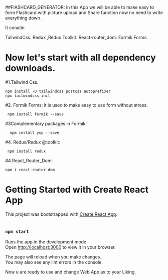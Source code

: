 ##FlASHCARD_GENERATOR:
In this App we will be able to make easy to form Flashcard with picture upload and Share function now no need to write everything down . 

 It conatin 
 
 TailwindCss.
 Redux ,Redux Toolkit.
 React-router_dom.
 Formik Forms.
 

 # Now let's start with all dependency downloads.

#1.Tailwind Css.
 
  
    npm install -D tailwindcss postcss autoprefixer
    npx tailwindcss init

#2. Formik Forms: it is used to make easy to use form without stress.
 
     npm install formik --save
    
#3Complementary packages in Formik:
      
      npm install yup --save


#4. Redux/Redux @toolkit:
     
     npm install redux

#4 React_Router_Dom:
    
    npm i react-router-dom

# Getting Started with Create React App

This project was bootstrapped with [Create React App](https://github.com/facebook/create-react-app).
#



### `npm start`

Runs the app in the development mode.\
Open [http://localhost:3000](http://localhost:3000) to view it in your browser.

The page will reload when you make changes.\
You may also see any lint errors in the console.

Now u are ready to use and change Web App as to your Liking.



